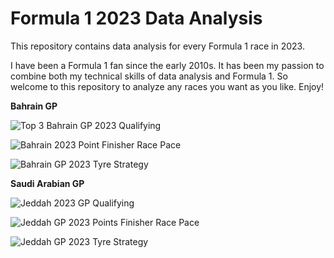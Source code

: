 # Formula 1 2023 Data Analysis
This repository contains data analysis for every Formula 1 race in 2023.

I have been a Formula 1 fan since the early 2010s. It has been my passion to combine both my technical skills of data analysis and Formula 1. So welcome to this repository to analyze any races you want as you like. Enjoy!

**Bahrain GP**

![Top 3 Bahrain GP 2023 Qualifying](https://user-images.githubusercontent.com/93969104/229261980-fa624a4c-d987-449e-9424-9d10fe34df6b.png)

![Bahrain 2023 Point Finisher Race Pace](https://user-images.githubusercontent.com/93969104/229261986-16bce849-709d-4789-950c-b28d54ba8027.png)

![Bahrain GP 2023 Tyre Strategy](https://user-images.githubusercontent.com/93969104/229262004-27d7c10e-7ce9-424d-9681-434a3a1c32f3.png)

**Saudi Arabian GP**

![Jeddah 2023 GP Qualifying](https://user-images.githubusercontent.com/93969104/229264020-ceb4e2c9-94e5-486f-b154-d77a33d9e984.png)

![Jeddah GP 2023 Points Finisher Race Pace](https://user-images.githubusercontent.com/93969104/229264023-756b8012-757c-4830-a38e-2b993ed498db.png)

![Jeddah GP 2023 Tyre Strategy](https://user-images.githubusercontent.com/93969104/229264028-50740254-c794-4e94-a059-c6b86649baf2.png)
